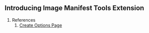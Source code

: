 ## Introducing Image Manifest Tools Extension

1. References 
   1. [Create Options Page](https://learn.microsoft.com/en-us/visualstudio/extensibility/creating-an-options-page)


